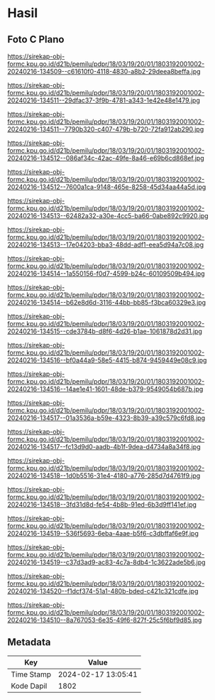 # Hasil

## Foto C Plano

https://sirekap-obj-formc.kpu.go.id/d21b/pemilu/pdpr/18/03/19/20/01/1803192001002-20240216-134509--c61610f0-4118-4830-a8b2-29deea8beffa.jpg

https://sirekap-obj-formc.kpu.go.id/d21b/pemilu/pdpr/18/03/19/20/01/1803192001002-20240216-134511--29dfac37-3f9b-4781-a343-1e42e48e1479.jpg

https://sirekap-obj-formc.kpu.go.id/d21b/pemilu/pdpr/18/03/19/20/01/1803192001002-20240216-134511--7790b320-c407-479b-b720-72fa912ab290.jpg

https://sirekap-obj-formc.kpu.go.id/d21b/pemilu/pdpr/18/03/19/20/01/1803192001002-20240216-134512--086af34c-42ac-49fe-8a46-e69b6cd868ef.jpg

https://sirekap-obj-formc.kpu.go.id/d21b/pemilu/pdpr/18/03/19/20/01/1803192001002-20240216-134512--7600a1ca-9148-465e-8258-45d34aa44a5d.jpg

https://sirekap-obj-formc.kpu.go.id/d21b/pemilu/pdpr/18/03/19/20/01/1803192001002-20240216-134513--62482a32-a30e-4cc5-ba66-0abe892c9920.jpg

https://sirekap-obj-formc.kpu.go.id/d21b/pemilu/pdpr/18/03/19/20/01/1803192001002-20240216-134513--17e04203-bba3-48dd-adf1-eea5d94a7c08.jpg

https://sirekap-obj-formc.kpu.go.id/d21b/pemilu/pdpr/18/03/19/20/01/1803192001002-20240216-134514--1a550156-f0d7-4599-b24c-60109509b494.jpg

https://sirekap-obj-formc.kpu.go.id/d21b/pemilu/pdpr/18/03/19/20/01/1803192001002-20240216-134514--b62e8d6d-3116-44bb-bb85-f3bca60329e3.jpg

https://sirekap-obj-formc.kpu.go.id/d21b/pemilu/pdpr/18/03/19/20/01/1803192001002-20240216-134515--cde3784b-d8f6-4d26-b1ae-1061878d2d31.jpg

https://sirekap-obj-formc.kpu.go.id/d21b/pemilu/pdpr/18/03/19/20/01/1803192001002-20240216-134516--bf0a44a9-58e5-4415-b874-9459449e08c9.jpg

https://sirekap-obj-formc.kpu.go.id/d21b/pemilu/pdpr/18/03/19/20/01/1803192001002-20240216-134516--14ae1e41-1601-48de-b379-9549054b687b.jpg

https://sirekap-obj-formc.kpu.go.id/d21b/pemilu/pdpr/18/03/19/20/01/1803192001002-20240216-134517--01a3536a-b59e-4323-8b39-a39c579c6fd8.jpg

https://sirekap-obj-formc.kpu.go.id/d21b/pemilu/pdpr/18/03/19/20/01/1803192001002-20240216-134517--fc13d9d0-aadb-4b1f-9dea-d4734a8a34f8.jpg

https://sirekap-obj-formc.kpu.go.id/d21b/pemilu/pdpr/18/03/19/20/01/1803192001002-20240216-134518--1d0b5516-31e4-4180-a776-285d7d4761f9.jpg

https://sirekap-obj-formc.kpu.go.id/d21b/pemilu/pdpr/18/03/19/20/01/1803192001002-20240216-134518--3fd31d8d-fe54-4b8b-91ed-6b3d9ff141ef.jpg

https://sirekap-obj-formc.kpu.go.id/d21b/pemilu/pdpr/18/03/19/20/01/1803192001002-20240216-134519--536f5693-6eba-4aae-b5f6-c3dbffaf6e9f.jpg

https://sirekap-obj-formc.kpu.go.id/d21b/pemilu/pdpr/18/03/19/20/01/1803192001002-20240216-134519--c37d3ad9-ac83-4c7a-8db4-1c3622ade5b6.jpg

https://sirekap-obj-formc.kpu.go.id/d21b/pemilu/pdpr/18/03/19/20/01/1803192001002-20240216-134520--f1dcf374-51a1-480b-bded-c421c321cdfe.jpg

https://sirekap-obj-formc.kpu.go.id/d21b/pemilu/pdpr/18/03/19/20/01/1803192001002-20240216-134510--8a767053-6e35-49f6-827f-25c5f6bf9d85.jpg


## Metadata

| Key        | Value               |
| ---------- | ------------------- |
| Time Stamp | 2024-02-17 13:05:41 |
| Kode Dapil | 1802                |




